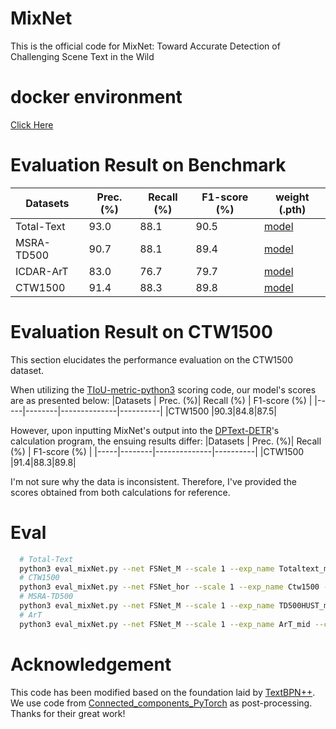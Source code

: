 # MixNet
This is the official code for MixNet: Toward Accurate Detection of Challenging Scene Text in the Wild

# docker environment
[Click Here](<https://drive.google.com/file/d/1qd7M6Zh3l0XEHAFugK_WAPMbcNe5iPMY/view?usp=sharing>)
# Evaluation Result on Benchmark 
|Datasets | Prec. (%)| Recall (%) | F1-score (%) | weight (.pth)
|-----|--------|--------------|----------|-------------------|
|Total-Text|93.0|88.1|90.5|[model](<http://140.113.110.150:5000/sharing/48B8pFREH>)|
|MSRA-TD500|90.7|88.1|89.4|[model](<http://140.113.110.150:5000/sharing/vxfnCK3e0>)|
|ICDAR-ArT|83.0|76.7|79.7|[model](<http://140.113.110.150:5000/sharing/05M6GFF60>)|
|CTW1500  |91.4|88.3|89.8|[model](<http://140.113.110.150:5000/sharing/JK6OfRo4H>)|

# Evaluation Result on CTW1500
This section elucidates the performance evaluation on the CTW1500 dataset. 

When utilizing the [TIoU-metric-python3](<https://github.com/PkuDavidGuan/TIoU-metric-python3>) scoring code, our model's scores are as presented below:
|Datasets | Prec. (%)| Recall (%) | F1-score (%) |
|-----|--------|--------------|----------|
|CTW1500  |90.3|84.8|87.5|

However, upon inputting MixNet's output into the [DPText-DETR](<https://github.com/ymy-k/DPText-DETR>)'s calculation program, the ensuing results differ:
|Datasets | Prec. (%)| Recall (%) | F1-score (%) |
|-----|--------|--------------|----------|
|CTW1500  |91.4|88.3|89.8|

I'm not sure why the data is inconsistent. Therefore, I've provided the scores obtained from both calculations for reference.

# Eval
```bash
  # Total-Text
  python3 eval_mixNet.py --net FSNet_M --scale 1 --exp_name Totaltext_mid --checkepoch 622 --test_size 640 1024 --dis_threshold 0.3 --cls_threshold 0.85 --mid True
  # CTW1500
  python3 eval_mixNet.py --net FSNet_hor --scale 1 --exp_name Ctw1500 --checkepoch 925 --test_size 640 1024 --dis_threshold 0.3 --cls_threshold 0.85
  # MSRA-TD500
  python3 eval_mixNet.py --net FSNet_M --scale 1 --exp_name TD500HUST_mid --checkepoch 284 --test_size 640 1024 --dis_threshold 0.3 --cls_threshold 0.85 --mid True
  # ArT
  python3 eval_mixNet.py --net FSNet_M --scale 1 --exp_name ArT_mid --checkepoch 160 --test_size 960 2880 --dis_threshold 0.4 --cls_threshold 0.8 --mid True
```
# Acknowledgement
This code has been modified based on the foundation laid by [TextBPN++](<https://github.com/GXYM/TextBPN-Plus-Plus>). <br>
We use code from [Connected_components_PyTorch](<https://github.com/zsef123/Connected_components_PyTorch>) as post-processing. <br> 
Thanks for their great work! <br>
